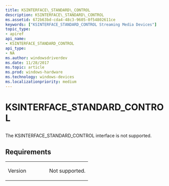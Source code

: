 ```yaml
---
title: KSINTERFACE\_STANDARD\_CONTROL
description: KSINTERFACE\_STANDARD\_CONTROL
ms.assetid: 672b63bd-cda4-48c3-9605-0f54802611ce
keywords: ["KSINTERFACE_STANDARD_CONTROL Streaming Media Devices"]
topic_type:
- apiref
api_name:
- KSINTERFACE_STANDARD_CONTROL
api_type:
- NA
ms.author: windowsdriverdev
ms.date: 11/28/2017
ms.topic: article
ms.prod: windows-hardware
ms.technology: windows-devices
ms.localizationpriority: medium
---
```


# KSINTERFACE\_STANDARD\_CONTROL


## <span id="ddk_ksinterface_standard_control_ks"></span><span id="DDK_KSINTERFACE_STANDARD_CONTROL_KS"></span>


The KSINTERFACE\_STANDARD\_CONTROL interface is not supported.

Requirements
------------

<table>
<colgroup>
<col width="50%" />
<col width="50%" />
</colgroup>
<tbody>
<tr class="odd">
<td><p>Version</p></td>
<td><p>Not supported.</p></td>
</tr>
</tbody>
</table>

 

 





